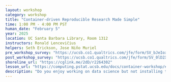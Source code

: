 ```yaml
---
layout: workshop
category: workshop
title: "Container-driven Reproducible Research Made Simple"
time: 1:00 PM - 4:00 PM PST
human_date: "February 5"
year: 2025
location: UC Santa Barbara Library, Room 1312
instructors: Ronald Lencevičius
helpers: Seth Erickson, Jose Niño Muriel
pre_workshop_survey: "https://ucsb.co1.qualtrics.com/jfe/form/SV_bJeIoxjp1A9Xx3M?slug=2025-01-15-ucsb-containers"
post_workshop_survey: "https://ucsb.co1.qualtrics.com/jfe/form/SV_0lD2XHnezknmSr4?slug=2025-01-15-ucsb-containers"
shoreline_url: "https://cglink.me/2dD/r2264302"
lesson_url: "https://computing.pstat.ucsb.edu/docs/container-workshop/#0"
description: "Do you enjoy working on data science but not installing the software environment? Do you have nightmares about software library dependencies? Is your laptop slowing you down and want to use a more powerful remote server or cloud platform? In this workshop, we will show a reproducible and user-friendly approach to creating research environments using development containers. You will learn how to use Visual Studio Code to create containerized R and/or Python environments, customize them with extensions, Jupyterlab, and RStudio, and deploy them on NSF supported cloud instances like Jetstream2... All at the click of a button!"
---
```

